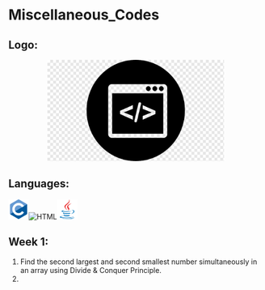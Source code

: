 # Miscellaneous_Codes
## Logo:

<div align="center">
    <img src="logo.jpeg" alt="Logo" width="350" height="200">
</div>

## Languages:

<img src="https://raw.githubusercontent.com/devicons/devicon/master/icons/c/c-original.svg" alt="HTML" width="40px"/><img src="https://raw.githubusercontent.com/jmnote/z-icons/master/svg/cpp.svg" alt="HTML" width="40px"/><img src="https://raw.githubusercontent.com/devicons/devicon/master/icons/java/java-original.svg" alt="HTML" width="40px"/>

## Week 1:
1. Find the second largest and second smallest number simultaneously in an array using Divide & Conquer Principle.
2. 
